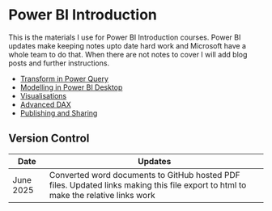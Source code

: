 # Power BI Introduction

This is the materials I use for Power BI Introduction courses. Power BI updates make keeping notes upto date hard work and Microsoft have a whole team to do that. When there are not notes to cover I will add blog posts and further instructions.

* [Transform in Power Query](<1 Transform in Power Query.pdf>)
* [Modelling in Power BI Desktop](<2 Modelling in Power BI Desktop.pdf>)
* [Visualisations](<3 Visualisations.pdf>)
* [Advanced DAX](<4 Advanced DAX.pdf>)
* [Publishing and Sharing](<5 Publishing and Sharing.pdf>)

## Version Control

| Date | Updates |
| --- | --- |
| June 2025 | Converted word documents to GitHub hosted PDF files. Updated links making this file export to html to make the relative links work |
